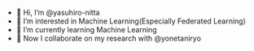- 👋 Hi, I’m @yasuhiro-nitta
- 👀 I’m interested in Machine Learning(Especially Federated Learning)
- 🌱 I’m currently learning Machine Learning
- 💞️ Now I collaborate on my research with @yonetaniryo

<!---
yasuhiro-nitta/yasuhiro-nitta is a ✨ special ✨ repository because its `README.md` (this file) appears on your GitHub profile.
You can click the Preview link to take a look at your changes.
--->
